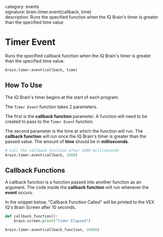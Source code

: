 category: events  
signature: brain.timer.event(callback, time)  
description: Runs the specified function when the IQ Brain's timer is greater than the specified time value  

# Timer Event

Runs the specified callback function when the IQ Brain's timer is greater than the specified time value.

```python
brain.timer.event(callback, time)
```

## How To Use

The IQ Brain's timer begins at the start of each program.

The `Timer Event` function takes 2 parameters.

The first is the **callback function** parameter. A function will need to be created to pass to the `Timer Event` function.

The second parameter is the time at which the function will run. The **callback function** will run once the IQ Brain's timer is greater than the passed value. The amount of **time** should be in **milliseconds**.

```python
# Call the callback function after 1000 milliseconds
brain.timer.event(callback, 1000)
```

## Callback Functions

A callback function is a function passed into another function as an argument. The code inside the **callback function** will run whenever the **event** occurs.

In the snippet below, "Callback Function Called" will be printed to the VEX IQ's Brain Screen after 10 seconds.

```python
def callback_function():
    brain.screen.print("Timer Elapsed")

brain.timer.event(callback_function, 10000)
```

<advanced>
</advanced>